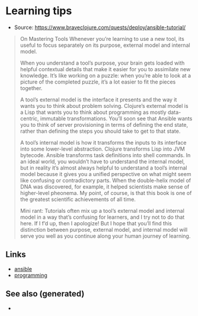 # Learning tips

-   Source:
    <https://www.braveclojure.com/quests/deploy/ansible-tutorial/>

> On Mastering Tools Whenever you’re learning to use a new tool, its
> useful to focus separately on its purpose, external model and internal
> model.
>
> When you understand a tool’s purpose, your brain gets loaded with
> helpful contextual details that make it easier for you to assimilate
> new knowledge. It’s like working on a puzzle: when you’re able to look
> at a picture of the completed puzzle, it’s a lot easier to fit the
> pieces together.
>
> A tool’s external model is the interface it presents and the way it
> wants you to think about problem solving. Clojure’s external model is
> a Lisp that wants you to think about programming as mostly
> data-centric, immutable transformations. You’ll soon see that Ansible
> wants you to think of server provisioning in terms of defining the end
> state, rather than defining the steps you should take to get to that
> state.
>
> A tool’s internal model is how it transforms the inputs to its
> interface into some lower-level abstraction. Clojure transforms Lisp
> into JVM bytecode. Ansible transforms task definitions into shell
> commands. In an ideal world, you wouldn’t have to understand the
> internal model, but in reality it’s almost always helpful to
> understand a tool’s internal model because it gives you a unified
> perspective on what might seem like confusing or contradictory parts.
> When the double-helix model of DNA was discovered, for example, it
> helped scientists make sense of higher-level pheonema. My point, of
> course, is that this book is one of the greatest scientific
> achievements of all time.
>
> Mini rant: Tutorials often mix up a tool’s external model and internal
> model in a way that’s confusing for learners, and I try not to do that
> here. If I f’d up, then I apologize! But I hope that you’ll find this
> distinction between purpose, external model, and internal model will
> serve you well as you continue along your human journey of learning.

## Links

-   [ansible](./id:7ba45811-ac2e-4d42-b28b-0659fbd9e700)
-   [programming](./id:0befe780-b37e-400c-b15d-04406646f532)

## See also (generated)

-   
